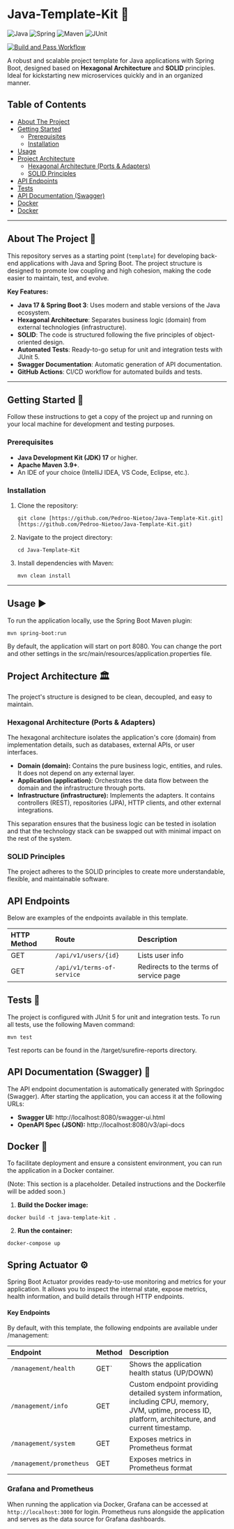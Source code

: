 # Java-Template-Kit 🚀

![Java](https://img.shields.io/badge/Java-17-green?logo=openjdk&logoColor=white)
![Spring](https://img.shields.io/badge/Spring_Boot-3.5.4-green?logo=spring&logoColor=white)
![Maven](https://img.shields.io/badge/Maven-3.9.6-blue?logo=apachemaven&logoColor=white)
![JUnit](https://img.shields.io/badge/JUnit-5-green?logo=junit5&logoColor=white)

[![Build and Pass Workflow](https://github.com/Pedroo-Nietoo/Java-Template-Kit/actions/workflows/build_and_test.yml/badge.svg)](https://github.com/Pedroo-Nietoo/Java-Template-Kit/actions/workflows/build_and_test.yml)

A robust and scalable project template for Java applications with Spring Boot, designed based on **Hexagonal Architecture** and **SOLID** principles. Ideal for kickstarting new microservices quickly and in an organized manner.

## Table of Contents

- [About The Project](#about-the-project)
- [Getting Started](#getting-started)
    - [Prerequisites](#prerequisites)
    - [Installation](#installation)
- [Usage](#usage)
- [Project Architecture](#project-architecture)
    - [Hexagonal Architecture (Ports & Adapters)](#hexagonal-architecture-ports--adapters)
    - [SOLID Principles](#solid-principles)
- [API Endpoints](#api-endpoints)
- [Tests](#tests)
- [API Documentation (Swagger)](#api-documentation-swagger)
- [Docker](#docker)
- [Docker](#spring-actuator)

---

## About The Project 🎯

This repository serves as a starting point (`template`) for developing back-end applications with Java and Spring Boot. The project structure is designed to promote low coupling and high cohesion, making the code easier to maintain, test, and evolve.

**Key Features:**
* **Java 17 & Spring Boot 3**: Uses modern and stable versions of the Java ecosystem.
* **Hexagonal Architecture**: Separates business logic (domain) from external technologies (infrastructure).
* **SOLID**: The code is structured following the five principles of object-oriented design.
* **Automated Tests**: Ready-to-go setup for unit and integration tests with JUnit 5.
* **Swagger Documentation**: Automatic generation of API documentation.
* **GitHub Actions**: CI/CD workflow for automated builds and tests.

---

## Getting Started 🏁

Follow these instructions to get a copy of the project up and running on your local machine for development and testing purposes.

### Prerequisites

* **Java Development Kit (JDK) 17** or higher.
* **Apache Maven 3.9+**.
* An IDE of your choice (IntelliJ IDEA, VS Code, Eclipse, etc.).

### Installation

1.  Clone the repository:
    ```shell
    git clone [https://github.com/Pedroo-Nietoo/Java-Template-Kit.git](https://github.com/Pedroo-Nietoo/Java-Template-Kit.git)
    ```
2.  Navigate to the project directory:
    ```shell
    cd Java-Template-Kit
    ```
3.  Install dependencies with Maven:
    ```shell
    mvn clean install
    ```
    
---

## Usage ▶️

To run the application locally, use the Spring Boot Maven plugin:

```shell
mvn spring-boot:run
```

By default, the application will start on port 8080. You can change the port and other settings in the src/main/resources/application.properties file.

## Project Architecture 🏛️
The project's structure is designed to be clean, decoupled, and easy to maintain.

### Hexagonal Architecture (Ports & Adapters)
The hexagonal architecture isolates the application's core (domain) from implementation details, such as databases, external APIs, or user interfaces.
- **Domain (domain):** Contains the pure business logic, entities, and rules. It does not depend on any external layer.
- **Application (application):** Orchestrates the data flow between the domain and the infrastructure through ports.
- **Infrastructure (infrastructure):** Implements the adapters. It contains controllers (REST), repositories (JPA), HTTP clients, and other external integrations.

This separation ensures that the business logic can be tested in isolation and that the technology stack can be swapped out with minimal impact on the rest of the system.

### SOLID Principles
The project adheres to the SOLID principles to create more understandable, flexible, and maintainable software.

## API Endpoints
Below are examples of the endpoints available in this template.

| HTTP Method | Route                      | Description                            |
|:------------|:---------------------------|:---------------------------------------|
| GET         | `/api/v1/users/{id}`       | Lists user info                        |
| GET         | `/api/v1/terms-of-service` | Redirects to the terms of service page |

## Tests 🧪
The project is configured with JUnit 5 for unit and integration tests. To run all tests, use the following Maven command:

```shell
mvn test
```

Test reports can be found in the /target/surefire-reports directory.

## API Documentation (Swagger) 📖
The API endpoint documentation is automatically generated with Springdoc (Swagger). After starting the application, you can access it at the following URLs:
- **Swagger UI:** http://localhost:8080/swagger-ui.html
- **OpenAPI Spec (JSON):** http://localhost:8080/v3/api-docs

## Docker 🐳
To facilitate deployment and ensure a consistent environment, you can run the application in a Docker container.

(Note: This section is a placeholder. Detailed instructions and the Dockerfile will be added soon.)

1. **Build the Docker image:**
```shell
docker build -t java-template-kit .
```

2. **Run the container:**
```shell
docker-compose up
```

## Spring Actuator ⚙️
Spring Boot Actuator provides ready-to-use monitoring and metrics for your application. It allows you to inspect the internal state, expose metrics, health information, and build details through HTTP endpoints.

#### Key Endpoints

By default, with this template, the following endpoints are available under /management:

| Endpoint                     | Method  | Description                                           |
|:-----------------------------|:------- |:------------------------------------------------------|
| `/management/health`         | GET`    | Shows the application health status (UP/DOWN)         |
| `/management/info`           | GET     | Custom endpoint providing detailed system information, including CPU, memory, JVM, uptime, process ID, platform, architecture, and current timestamp. |
| `/management/system`         | GET     | Exposes metrics in Prometheus format                  |
| `/management/prometheus`     | GET     | Exposes metrics in Prometheus format                  |

### Grafana and Prometheus
When running the application via Docker, Grafana can be accessed at `http://localhost:3000` for login.
Prometheus runs alongside the application and serves as the data source for Grafana dashboards.


